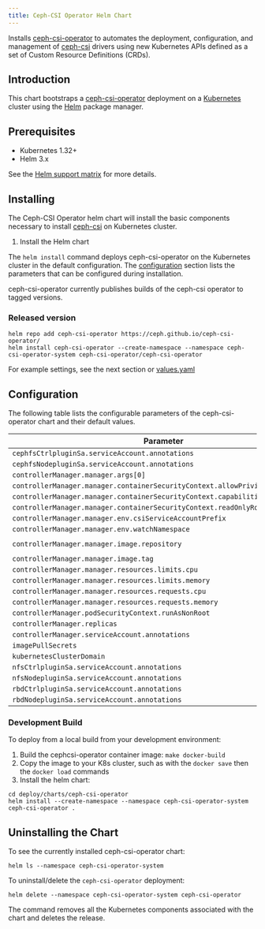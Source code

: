 ```yaml
---
title: Ceph-CSI Operator Helm Chart
---
```

<!---
Document is generated by `make generate-helm-docs`. DO NOT EDIT.
Edit the corresponding *.gotmpl.md file instead
-->

Installs [ceph-csi-operator](https://github.com/ceph/ceph-csi-operator) to automates the deployment, configuration, and management of [ceph-csi](https://github.com/ceph/ceph-csi) drivers using new Kubernetes APIs defined as a set of Custom Resource Definitions (CRDs).

## Introduction

This chart bootstraps a [ceph-csi-operator](https://github.com/ceph/ceph-csi-operator) deployment on a [Kubernetes](http://kubernetes.io) cluster using the [Helm](https://helm.sh) package manager.

## Prerequisites

* Kubernetes 1.32+
* Helm 3.x

See the [Helm support matrix](https://helm.sh/docs/topics/version_skew/) for more details.

## Installing

The Ceph-CSI Operator helm chart will install the basic components necessary to install [ceph-csi](https://github.com/ceph/ceph-csi) on Kubernetes cluster.

1. Install the Helm chart

The `helm install` command deploys ceph-csi-operator on the Kubernetes cluster in the default configuration. The [configuration](#configuration) section lists the parameters that can be configured during installation.

ceph-csi-operator currently publishes builds of the ceph-csi operator to tagged versions.

### **Released version**

```console
helm repo add ceph-csi-operator https://ceph.github.io/ceph-csi-operator/
helm install ceph-csi-operator --create-namespace --namespace ceph-csi-operator-system ceph-csi-operator/ceph-csi-operator
```

For example settings, see the next section or [values.yaml](https://github.com/ceph/ceph-csi-operator/tree/main/deploy/charts/ceph-csi-operator/values.yaml)

## Configuration

The following table lists the configurable parameters of the ceph-csi-operator chart and their default values.

| Parameter | Description | Default |
|-----------|-------------|---------|
| `cephfsCtrlpluginSa.serviceAccount.annotations` |  | `{}` |
| `cephfsNodepluginSa.serviceAccount.annotations` |  | `{}` |
| `controllerManager.manager.args[0]` |  | `"--leader-elect"` |
| `controllerManager.manager.containerSecurityContext.allowPrivilegeEscalation` |  | `false` |
| `controllerManager.manager.containerSecurityContext.capabilities.drop[0]` |  | `"ALL"` |
| `controllerManager.manager.containerSecurityContext.readOnlyRootFilesystem` |  | `true` |
| `controllerManager.manager.env.csiServiceAccountPrefix` |  | `"ceph-csi-operator-"` |
| `controllerManager.manager.env.watchNamespace` |  | `""` |
| `controllerManager.manager.image.repository` |  | `"quay.io/cephcsi/ceph-csi-operator"` |
| `controllerManager.manager.image.tag` |  | `"v0.4.1"` |
| `controllerManager.manager.resources.limits.cpu` |  | `"500m"` |
| `controllerManager.manager.resources.limits.memory` |  | `"128Mi"` |
| `controllerManager.manager.resources.requests.cpu` |  | `"10m"` |
| `controllerManager.manager.resources.requests.memory` |  | `"64Mi"` |
| `controllerManager.podSecurityContext.runAsNonRoot` |  | `true` |
| `controllerManager.replicas` |  | `1` |
| `controllerManager.serviceAccount.annotations` |  | `{}` |
| `imagePullSecrets` |  | `[]` |
| `kubernetesClusterDomain` |  | `"cluster.local"` |
| `nfsCtrlpluginSa.serviceAccount.annotations` |  | `{}` |
| `nfsNodepluginSa.serviceAccount.annotations` |  | `{}` |
| `rbdCtrlpluginSa.serviceAccount.annotations` |  | `{}` |
| `rbdNodepluginSa.serviceAccount.annotations` |  | `{}` |

### **Development Build**

To deploy from a local build from your development environment:

1. Build the cephcsi-operator container image: `make docker-build`
1. Copy the image to your K8s cluster, such as with the `docker save` then the `docker load` commands
1. Install the helm chart:

```console
cd deploy/charts/ceph-csi-operator
helm install --create-namespace --namespace ceph-csi-operator-system ceph-csi-operator .
```

## Uninstalling the Chart

To see the currently installed ceph-csi-operator chart:

```console
helm ls --namespace ceph-csi-operator-system
```

To uninstall/delete the `ceph-csi-operator` deployment:

```console
helm delete --namespace ceph-csi-operator-system ceph-csi-operator
```

The command removes all the Kubernetes components associated with the chart and deletes the release.
